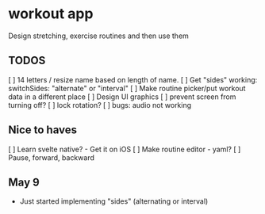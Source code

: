 # workout app 
Design stretching, exercise routines and then use them


## TODOS
[ ] 14 letters / resize name based on length of name. 
[ ] Get "sides" working: switchSides: "alternate" or "interval"
[ ] Make routine picker/put workout data in a different place
[ ] Design UI graphics
[ ] prevent screen from turning off?
[ ] lock rotation? 
[ ] bugs: audio not working
 
## Nice to haves
[ ] Learn svelte native? - Get it on iOS 
[ ] Make routine editor - yaml? 
[ ] Pause, forward, backward

 ## May 9
 - Just started implementing "sides" (alternating or interval) 
 